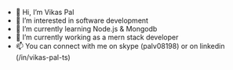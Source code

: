 - 👋 Hi, I’m Vikas Pal
- 👀 I’m interested in software development
- 🌱 I’m currently learning Node.js & Mongodb
- 💞️ I’m currently working as a mern stack developer
- 📫 You can connect with me on skype (palv08198) or on linkedin (/in/vikas-pal-ts)

<!---
vikas-pal-ts/vikas-pal-ts is a ✨ special ✨ repository because its `README.md` (this file) appears on your GitHub profile.
You can click the Preview link to take a look at your changes.
--->
